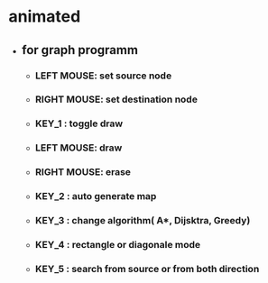 # animated

* ## for graph programm
  * ### LEFT MOUSE: set source node
  * ### RIGHT MOUSE: set destination node
  * ### KEY_1 : toggle draw
   * ### LEFT MOUSE: draw
   * ### RIGHT MOUSE: erase
  * ### KEY_2 : auto generate map
  * ### KEY_3 : change algorithm( A*, Dijsktra, Greedy)
  * ### KEY_4 : rectangle or diagonale mode
  * ### KEY_5 : search from source or from both direction
